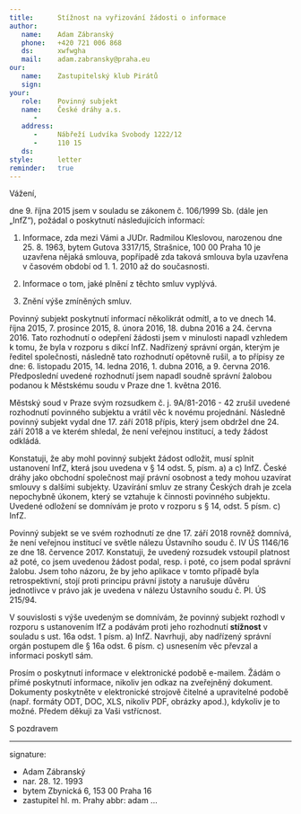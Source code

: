 ```yaml
---
title:      Stížnost na vyřizování žádosti o informace
author:
   name:    Adam Zábranský
   phone:   +420 721 006 868
   ds:      xwfwgha
   mail:    adam.zabransky@praha.eu
our:
   name:    Zastupitelský klub Pirátů
   sign:    
your:
   role:    Povinný subjekt
   name:    České dráhy a.s.
      -     
   address:
      -     Nábřeží Ludvíka Svobody 1222/12
      -     110 15 
   ds:      
style:      letter
reminder:   true
---
```


Vážení,

dne 9. října 2015 jsem v souladu se zákonem č. 106/1999 Sb. (dále jen „InfZ“), požádal o poskytnutí následujících informací:

1. Informace, zda mezi Vámi a JUDr. Radmilou Kleslovou, narozenou dne 25. 8. 1963, bytem Gutova 3317/15, Strašnice, 100 00 Praha 10 je uzavřena nějaká smlouva, popřípadě zda taková smlouva byla uzavřena v časovém období od 1. 1. 2010 až do současnosti.

2. Informace o tom, jaké plnění z těchto smluv vyplývá.

3. Znění výše zmíněných smluv.

Povinný subjekt poskytnutí informací několikrát odmítl, a to ve dnech 14. října 2015, 7. prosince 2015, 8. února 2016, 18. dubna 2016 a 24. června 2016. Tato rozhodnutí o odepření žádosti jsem v minulosti napadl vzhledem k tomu, že byla v rozporu s dikcí InfZ. Nadřízený správní orgán, kterým je ředitel společnosti, následně tato rozhodnutí opětovně rušil, a to přípisy ze dne: 6. listopadu 2015, 14. ledna 2016, 1. dubna 2016, a 9. června 2016. Předposlední uvedené rozhodnutí jsem napadl soudně správní žalobou podanou k Městskému soudu v Praze dne 1. května 2016.

Městský soud v Praze svým rozsudkem č. j. 9A/81-2016 - 42 zrušil uvedené rozhodnutí povinného subjektu a vrátil věc k novému projednání. Následně povinný subjekt vydal dne 17. září 2018 přípis, který jsem obdržel dne 24. září 2018 a ve kterém shledal, že není veřejnou institucí, a tedy žádost odkládá.

Konstatuji, že aby mohl povinný subjekt žádost odložit, musí splnit ustanovení InfZ, která jsou uvedena v § 14 odst. 5, písm. a) a c) InfZ. České dráhy jako obchodní společnost mají právní osobnost a tedy mohou uzavírat smlouvy s dalšími subjekty. Uzavírání smluv ze strany Českých drah je zcela nepochybně úkonem, který se vztahuje k činnosti povinného subjektu. Uvedené odložení se domnívám je proto v rozporu s § 14, odst. 5 písm. c) InfZ. 

Povinný subjekt se ve svém rozhodnutí ze dne 17. září 2018 rovněž domnívá, že není veřejnou institucí ve světle nálezu Ústavního soudu č. IV ÚS 1146/16 ze dne 18. července 2017. Konstatuji, že uvedený rozsudek vstoupil platnost až poté, co jsem uvedenou žádost podal, resp. i poté, co jsem podal správní žalobu. Jsem toho názoru, že by jeho aplikace v tomto případě byla retrospektivní, stojí proti principu právní jistoty a narušuje důvěru jednotlivce v právo jak je uvedena v nálezu Ústavního soudu č. Pl. ÚS 215/94. 

V souvislosti s výše uvedeným se domnívám, že povinný subjekt rozhodl v rozporu s ustanovením IfZ a podávám proti jeho rozhodnutí **stížnost** v souladu s ust. 16a odst. 1 písm. a) InfZ. Navrhuji, aby nadřízený správní orgán postupem dle § 16a odst. 6 písm. c) usnesením věc převzal a informaci poskytl sám.

Prosím o poskytnutí informace v elektronické podobě e-mailem. Žádám o přímé poskytnutí informace, nikoliv jen odkaz na zveřejněný dokument. Dokumenty poskytněte v elektronické strojově čitelné a upravitelné podobě (např. formáty ODT, DOC, XLS, nikoliv PDF, obrázky apod.), kdykoliv je to možné. Předem děkuji za Vaši vstřícnost. 

S pozdravem

---
signature: 
  - Adam Zábranský
  - nar. 28. 12. 1993
  - bytem Zbynická 6, 153 00 Praha 16
  - zastupitel hl. m. Prahy
abbr:       adam
...
